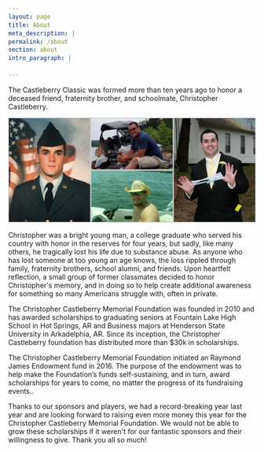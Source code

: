 ```yaml
---
layout: page
title: About
meta_description: |
permalink: /about
section: about
intro_paragraph: |
  
---
```

The Castleberry Classic was formed more than ten years ago to honor a deceased friend, fraternity brother, and schoolmate, Christopher Castleberry.

<img src="../images/christopher-castleberry-collage.jpg" alt="Markdown Monster icon" style="" />

Christopher was a bright young man, a college graduate who served his country with honor in the reserves for four years, but sadly, like many others, he tragically lost his life due to substance abuse.
As anyone who has lost someone at too young an age knows, the loss rippled through family, fraternity brothers, school alumni, and friends.  Upon heartfelt reflection, a small group of former classmates decided to honor Christopher's memory, and in doing so to help create additional awareness for something so many Americans struggle with, often in private.

The Christopher Castleberry Memorial Foundation was founded in 2010 and has awarded scholarships to graduating seniors at Fountain Lake High School in Hot Springs, AR and Business majors at Henderson State University in Arkadelphia, AR. Since its inception, the Christopher Castleberry foundation has distributed more than $30k in scholarships.

The Christopher Castleberry Memorial Foundation initiated an Raymond James Endowment fund in 2016. The purpose of the endowment was to help make the Foundation’s funds self-sustaining, and in turn, award scholarships for years to come, no matter the progress of its fundraising events..

Thanks to our sponsors and players, we had a record-breaking year last year and are looking forward to raising even more money this year for the Christopher Castleberry Memorial Foundation.
We would not be able to grow these scholarships if it weren't for our fantastic sponsors and their willingness to give. Thank you all so much!



